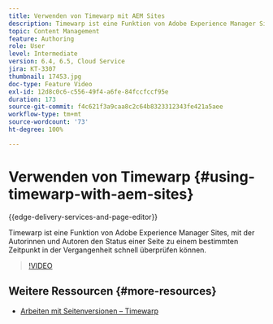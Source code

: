 ```yaml
---
title: Verwenden von Timewarp mit AEM Sites
description: Timewarp ist eine Funktion von Adobe Experience Manager Sites, mit der Autorinnen und Autoren den Status einer Seite zu einem bestimmten Zeitpunkt in der Vergangenheit schnell überprüfen können.
topic: Content Management
feature: Authoring
role: User
level: Intermediate
version: 6.4, 6.5, Cloud Service
jira: KT-3307
thumbnail: 17453.jpg
doc-type: Feature Video
exl-id: 12d8c0c6-c556-49f4-a6fe-84fccfccf95e
duration: 173
source-git-commit: f4c621f3a9caa8c2c64b8323312343fe421a5aee
workflow-type: tm+mt
source-wordcount: '73'
ht-degree: 100%

---
```


# Verwenden von Timewarp {#using-timewarp-with-aem-sites}

{{edge-delivery-services-and-page-editor}}

Timewarp ist eine Funktion von Adobe Experience Manager Sites, mit der Autorinnen und Autoren den Status einer Seite zu einem bestimmten Zeitpunkt in der Vergangenheit schnell überprüfen können.

>[!VIDEO](https://video.tv.adobe.com/v/17453?quality=12&learn=on)

## Weitere Ressourcen {#more-resources}

* [Arbeiten mit Seitenversionen – Timewarp](https://experienceleague.adobe.com/docs/experience-manager-cloud-service/sites/authoring/features/page-versions.html?lang=de)
